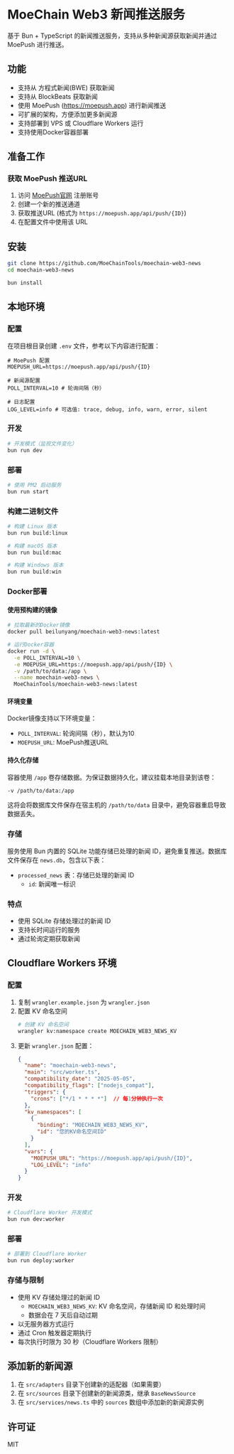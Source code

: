 # MoeChain Web3 新闻推送服务

基于 Bun + TypeScript 的新闻推送服务，支持从多种新闻源获取新闻并通过 MoePush 进行推送。

## 功能

- 支持从 方程式新闻(BWE) 获取新闻
- 支持从 BlockBeats 获取新闻
- 使用 MoePush (https://moepush.app) 进行新闻推送
- 可扩展的架构，方便添加更多新闻源
- 支持部署到 VPS 或 Cloudflare Workers 运行
- 支持使用Docker容器部署

## 准备工作

### 获取 MoePush 推送URL

1. 访问 [MoePush官网](https://moepush.app) 注册账号
2. 创建一个新的推送通道
3. 获取推送URL (格式为 `https://moepush.app/api/push/{ID}`)
4. 在配置文件中使用该 URL

## 安装

```bash
git clone https://github.com/MoeChainTools/moechain-web3-news
cd moechain-web3-news

bun install
```

## 本地环境

### 配置

在项目根目录创建 `.env` 文件，参考以下内容进行配置：

```
# MoePush 配置
MOEPUSH_URL=https://moepush.app/api/push/{ID}

# 新闻源配置
POLL_INTERVAL=10 # 轮询间隔（秒）

# 日志配置
LOG_LEVEL=info # 可选值: trace, debug, info, warn, error, silent
```

### 开发

```bash
# 开发模式（监视文件变化）
bun run dev
```

### 部署

```bash
# 使用 PM2 启动服务
bun run start
```

### 构建二进制文件

```bash
# 构建 Linux 版本
bun run build:linux

# 构建 macOS 版本
bun run build:mac

# 构建 Windows 版本
bun run build:win
```

### Docker部署

#### 使用预构建的镜像

```bash
# 拉取最新的Docker镜像
docker pull beilunyang/moechain-web3-news:latest

# 运行Docker容器
docker run -d \
  -e POLL_INTERVAL=10 \
  -e MOEPUSH_URL=https://moepush.app/api/push/{ID} \
  -v /path/to/data:/app \
  --name moechain-web3-news \
  MoeChainTools/moechain-web3-news:latest
```

#### 环境变量

Docker镜像支持以下环境变量：

- `POLL_INTERVAL`: 轮询间隔（秒），默认为10
- `MOEPUSH_URL`: MoePush推送URL

#### 持久化存储

容器使用 `/app` 卷存储数据。为保证数据持久化，建议挂载本地目录到该卷：

```bash
-v /path/to/data:/app
```

这将会将数据库文件保存在宿主机的 `/path/to/data` 目录中，避免容器重启导致数据丢失。

### 存储

服务使用 Bun 内置的 SQLite 功能存储已处理的新闻 ID，避免重复推送。数据库文件保存在 `news.db`，包含以下表：

- `processed_news` 表：存储已处理的新闻 ID
  - `id`: 新闻唯一标识

### 特点

- 使用 SQLite 存储处理过的新闻 ID
- 支持长时间运行的服务
- 通过轮询定期获取新闻

## Cloudflare Workers 环境

### 配置

1. 复制 `wrangler.example.json` 为 `wrangler.json`
2. 配置 KV 命名空间
   ```bash
   # 创建 KV 命名空间
   wrangler kv:namespace create MOECHAIN_WEB3_NEWS_KV
   ```
3. 更新 `wrangler.json` 配置：
   ```json
   {
     "name": "moechain-web3-news",
     "main": "src/worker.ts",
     "compatibility_date": "2025-05-05",
     "compatibility_flags": ["nodejs_compat"],
     "triggers": {
       "crons": ["*/1 * * * *"]  // 每1分钟执行一次
     },
     "kv_namespaces": [
       {
         "binding": "MOECHAIN_WEB3_NEWS_KV",
         "id": "您的KV命名空间ID"
       }
     ],
     "vars": {
       "MOEPUSH_URL": "https://moepush.app/api/push/{ID}",
       "LOG_LEVEL": "info"
     }
   }
   ```

### 开发

```bash
# Cloudflare Worker 开发模式
bun run dev:worker
```

### 部署

```bash
# 部署到 Cloudflare Worker
bun run deploy:worker
```

### 存储与限制

- 使用 KV 存储处理过的新闻 ID
  - `MOECHAIN_WEB3_NEWS_KV`: KV 命名空间，存储新闻 ID 和处理时间
  - 数据会在 7 天后自动过期
- 以无服务器方式运行
- 通过 Cron 触发器定期执行
- 每次执行时限为 30 秒（Cloudflare Workers 限制）

## 添加新的新闻源

1. 在 `src/adapters` 目录下创建新的适配器（如果需要）
2. 在 `src/sources` 目录下创建新的新闻源类，继承 `BaseNewsSource`
3. 在 `src/services/news.ts` 中的 `sources` 数组中添加新的新闻源实例

## 许可证

MIT 